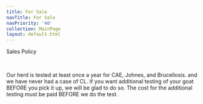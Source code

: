 ```yaml
---
title: For Sale
navTitle: For Sale
navPriority: '40'
collection: MainPage
layout: default.html
---
```

Sales Policy

<br />

Our herd is tested at least once a year for CAE, Johnes, and Brucellosis. and we have never had a case of CL.  If you want additional testing of your goat BEFORE you pick it up, we will be glad to do so. The cost for the additional testing must be paid BEFORE we do  the test. 

<br />

<br />
